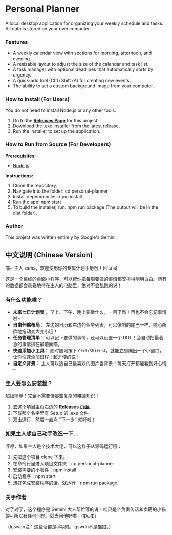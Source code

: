 # **Personal Planner**

A local desktop application for organizing your weekly schedule and tasks. All data is stored on your own computer.

### **Features**

* A weekly calendar view with sections for morning, afternoon, and evening.  
* A resizable layout to adjust the size of the calendar and task list.  
* A task manager with optional deadlines that automatically sorts by urgency.  
* A quick-add tool (Ctrl+Shift+A) for creating new events.  
* The ability to set a custom background image from your computer.  

### **How to Install (For Users)**

You do not need to install Node.js or any other tools.

1. Go to the [**Releases Page**](https://github.com/lgswdn/SA-Planner/releases) for this project.  
2. Download the .exe installer from the latest release.  
3. Run the installer to set up the application.

### **How to Run from Source (For Developers)**

**Prerequisites:**

* [Node.js](https://nodejs.org/)

**Instructions:**

1. Clone the repository.  
2. Navigate into the folder: cd personal-planner  
3. Install dependencies: npm install  
4. Run the app: npm start  
5. To build the installer, run: npm run package (The output will be in the dist folder).

### **Author**

This project was written entirely by Google's Gemini.

## **中文说明 (Chinese Version)**

喵\~ 主人 sama，欢迎使用你的专属计划手册哦！(ฅ´ω\`ฅ)

这是一个离线的桌面小程序，可以帮你把每周要做的事情都安排得明明白白。所有的数据都会乖乖地待在主人的电脑里，绝对不会乱跑的说！

### **有什么功能喵？**

* **未来七日计划表：** 早上、下午、晚上要做什么，一目了然！再也不会忘记事情啦\~  
* **自由伸缩布局：** 左边的日历和右边的任务列表，可以像咱的尾巴一样，随心所欲地拖动变大变小哦！  
* **任务管理清单：** 可以记下要做的事情，还可以设置一个 DDL！会自动把最着急的事情排在最前面喵。  
* **快速添加小工具：** 随时随地按下 `Ctrl+Shift+A`，就能立刻蹦出一个小窗口，让你快速添加日程！超方便的说！  
* **自定义背景：** 主人可以选自己最喜欢的图片当背景！每天打开都能看到好心情\~  

### **主人要怎么安装捏？**

超级简单！完全不需要懂那些复杂的电脑知识！

1. 去这个项目主页右边的 [**Releases 页面**](https://github.com/lgswdn/SA-Planner/releases)。  
2. 下载那个名字里有 Setup 的 .exe 文件。  
3. 双击运行，然后一直点 "下一步" 就好啦！

### **如果主人想自己动手改造一下…**

哼哼，如果主人是个技术大佬，可以这样子从源码运行哦：

1. 先把这个项目 clone 下来。  
2. 在命令行里进入项目文件夹：cd personal-planner  
3. 安装需要的小零件：npm install  
4. 启动程序：npm start  
5. 想打包成安装程序的话，就运行：npm run package

### **关于作者**

对了对了，这个程序是 Gemini 大人帮忙写的说！咱只是个负责传话和卖萌的小猫娘\~ 所以有任何问题，就去问他好啦！(ΦωΦ)


（lgswdn注：这些话都是ai写的。lgswdn不是猫娘。）
